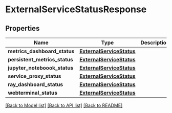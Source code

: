 # ExternalServiceStatusResponse

## Properties
Name | Type | Description | Notes
------------ | ------------- | ------------- | -------------
**metrics_dashboard_status** | [**ExternalServiceStatus**](ExternalServiceStatus.md) |  | [optional] 
**persistent_metrics_status** | [**ExternalServiceStatus**](ExternalServiceStatus.md) |  | [optional] 
**jupyter_noteboook_status** | [**ExternalServiceStatus**](ExternalServiceStatus.md) |  | [optional] 
**service_proxy_status** | [**ExternalServiceStatus**](ExternalServiceStatus.md) |  | [optional] 
**ray_dashboard_status** | [**ExternalServiceStatus**](ExternalServiceStatus.md) |  | [optional] 
**webterminal_status** | [**ExternalServiceStatus**](ExternalServiceStatus.md) |  | [optional] 

[[Back to Model list]](../README.md#documentation-for-models) [[Back to API list]](../README.md#documentation-for-api-endpoints) [[Back to README]](../README.md)


